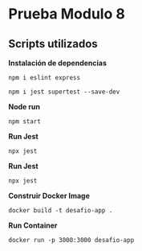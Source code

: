 # Prueba Modulo 8


## Scripts utilizados

**Instalación de dependencias**

```
npm i eslint express
```

```
npm i jest supertest --save-dev
```

**Node run**

```
npm start
```

**Run Jest**

```
npx jest
```

**Run Jest**

```
npx jest
```

**Construir Docker Image**

```
docker build -t desafio-app .
```

**Run Container**

```
docker run -p 3000:3000 desafio-app
```
